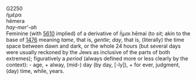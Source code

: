 <body>
  <p>G2250<br>  ἡμέρα  <br> hēmera  <br><i>hay-mer‘-ah </i><br>Feminine (with <a href="g5610.htm">5610</a> implied) of a derivative of   ἧμαι    hēmai   (to <i>sit</i>; akin to the base of <a href="g1476.htm">1476</a>  meaning <i>tame</i>, that is, <i>gentle</i>; <i>day</i>, that is, (literally) the time space between dawn and dark, or the whole 24 hours (but several days were usually reckoned by the Jews as inclusive of the parts of both extremes); figuratively a <i>period</i> (always defined more or less clearly by the context): - age, + alway, (mid-) day (by day, [-ly]), + for ever, judgment, (day) time, while, years.<br></p>
 </body>